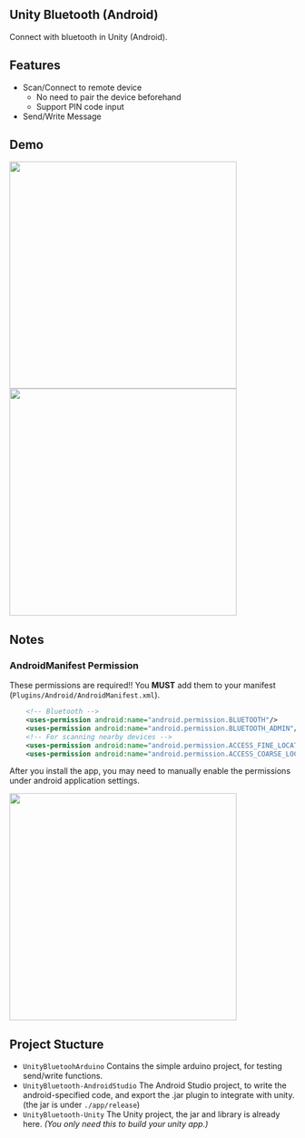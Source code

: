 ## Unity Bluetooth (Android)

Connect with bluetooth in Unity (Android).

## Features
- Scan/Connect to remote device
    - No need to pair the device beforehand
    - Support PIN code input
- Send/Write Message

## Demo
<img src="https://i.imgur.com/SiCdH6U.png" height="400" /> <img src="https://i.imgur.com/Tw0lsmE.png" height="400" />


## Notes

### AndroidManifest Permission
These permissions are required!! You **MUST** add them to your manifest (`Plugins/Android/AndroidManifest.xml`).

```xml
    <!-- Bluetooth -->
    <uses-permission android:name="android.permission.BLUETOOTH"/>
    <uses-permission android:name="android.permission.BLUETOOTH_ADMIN"/>
    <!-- For scanning nearby devices -->
    <uses-permission android:name="android.permission.ACCESS_FINE_LOCATION" />
    <uses-permission android:name="android.permission.ACCESS_COARSE_LOCATION" />
```

After you install the app, you may need to manually enable the permissions under android application settings.

<img src="https://i.imgur.com/33vq1ev.png" height="400" />


## Project Stucture
- `UnityBluetoohArduino` Contains the simple arduino project, for testing send/write functions.
- `UnityBluetooth-AndroidStudio` The Android Studio project, to write the android-specified code, and export the .jar plugin to integrate with unity. (the jar is under `./app/release`)
- `UnityBluetooth-Unity` The Unity project, the jar and library is already here. *(You only need this to build your unity app.)*
